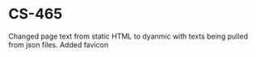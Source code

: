 # CS-465
Changed page text from static HTML to dyanmic with texts being pulled from json files. 
Added favicon 
